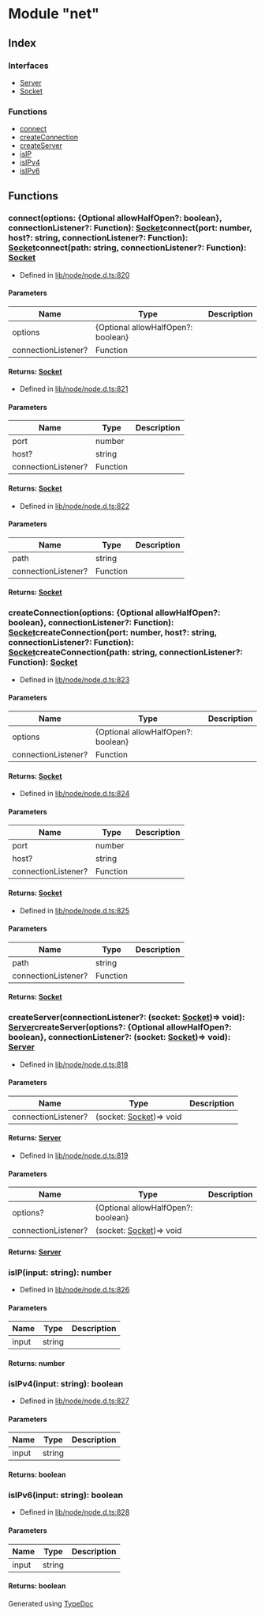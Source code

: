 # Module "net"


## Index

### Interfaces
* [Server](../interfaces/_net_.server.md)
* [Socket](../interfaces/_net_.socket.md)

### Functions
* [connect](_net_.md#connect)
* [createConnection](_net_.md#createconnection)
* [createServer](_net_.md#createserver)
* [isIP](_net_.md#isip)
* [isIPv4](_net_.md#isipv4)
* [isIPv6](_net_.md#isipv6)

## Functions

### connect(options: \{Optional allowHalfOpen?: boolean\}, connectionListener?: Function): [Socket](../interfaces/_net_.socket.md)connect(port: number, host?: string, connectionListener?: Function): [Socket](../interfaces/_net_.socket.md)connect(path: string, connectionListener?: Function): [Socket](../interfaces/_net_.socket.md)
  
* Defined in [lib/node/node.d.ts:820](https://github.com/kimamula/typedoc/blob/HEAD/src/lib/node/node.d.ts#L820)


#### Parameters

| Name | Type | Description |
| ---- | ---- | ---- |
| options | \{Optional allowHalfOpen?: boolean\}|  |
| connectionListener? | Function|  |

#### Returns: [Socket](../interfaces/_net_.socket.md)
  
* Defined in [lib/node/node.d.ts:821](https://github.com/kimamula/typedoc/blob/HEAD/src/lib/node/node.d.ts#L821)


#### Parameters

| Name | Type | Description |
| ---- | ---- | ---- |
| port | number|  |
| host? | string|  |
| connectionListener? | Function|  |

#### Returns: [Socket](../interfaces/_net_.socket.md)
  
* Defined in [lib/node/node.d.ts:822](https://github.com/kimamula/typedoc/blob/HEAD/src/lib/node/node.d.ts#L822)


#### Parameters

| Name | Type | Description |
| ---- | ---- | ---- |
| path | string|  |
| connectionListener? | Function|  |

#### Returns: [Socket](../interfaces/_net_.socket.md)

### createConnection(options: \{Optional allowHalfOpen?: boolean\}, connectionListener?: Function): [Socket](../interfaces/_net_.socket.md)createConnection(port: number, host?: string, connectionListener?: Function): [Socket](../interfaces/_net_.socket.md)createConnection(path: string, connectionListener?: Function): [Socket](../interfaces/_net_.socket.md)
  
* Defined in [lib/node/node.d.ts:823](https://github.com/kimamula/typedoc/blob/HEAD/src/lib/node/node.d.ts#L823)


#### Parameters

| Name | Type | Description |
| ---- | ---- | ---- |
| options | \{Optional allowHalfOpen?: boolean\}|  |
| connectionListener? | Function|  |

#### Returns: [Socket](../interfaces/_net_.socket.md)
  
* Defined in [lib/node/node.d.ts:824](https://github.com/kimamula/typedoc/blob/HEAD/src/lib/node/node.d.ts#L824)


#### Parameters

| Name | Type | Description |
| ---- | ---- | ---- |
| port | number|  |
| host? | string|  |
| connectionListener? | Function|  |

#### Returns: [Socket](../interfaces/_net_.socket.md)
  
* Defined in [lib/node/node.d.ts:825](https://github.com/kimamula/typedoc/blob/HEAD/src/lib/node/node.d.ts#L825)


#### Parameters

| Name | Type | Description |
| ---- | ---- | ---- |
| path | string|  |
| connectionListener? | Function|  |

#### Returns: [Socket](../interfaces/_net_.socket.md)

### createServer(connectionListener?: (socket: [Socket](../interfaces/_net_.socket.md))=> void): [Server](../interfaces/_net_.server.md)createServer(options?: \{Optional allowHalfOpen?: boolean\}, connectionListener?: (socket: [Socket](../interfaces/_net_.socket.md))=> void): [Server](../interfaces/_net_.server.md)
  
* Defined in [lib/node/node.d.ts:818](https://github.com/kimamula/typedoc/blob/HEAD/src/lib/node/node.d.ts#L818)


#### Parameters

| Name | Type | Description |
| ---- | ---- | ---- |
| connectionListener? | (socket: [Socket](../interfaces/_net_.socket.md))=> void|  |

#### Returns: [Server](../interfaces/_net_.server.md)
  
* Defined in [lib/node/node.d.ts:819](https://github.com/kimamula/typedoc/blob/HEAD/src/lib/node/node.d.ts#L819)


#### Parameters

| Name | Type | Description |
| ---- | ---- | ---- |
| options? | \{Optional allowHalfOpen?: boolean\}|  |
| connectionListener? | (socket: [Socket](../interfaces/_net_.socket.md))=> void|  |

#### Returns: [Server](../interfaces/_net_.server.md)

### isIP(input: string): number
  
* Defined in [lib/node/node.d.ts:826](https://github.com/kimamula/typedoc/blob/HEAD/src/lib/node/node.d.ts#L826)


#### Parameters

| Name | Type | Description |
| ---- | ---- | ---- |
| input | string|  |

#### Returns: number

### isIPv4(input: string): boolean
  
* Defined in [lib/node/node.d.ts:827](https://github.com/kimamula/typedoc/blob/HEAD/src/lib/node/node.d.ts#L827)


#### Parameters

| Name | Type | Description |
| ---- | ---- | ---- |
| input | string|  |

#### Returns: boolean

### isIPv6(input: string): boolean
  
* Defined in [lib/node/node.d.ts:828](https://github.com/kimamula/typedoc/blob/HEAD/src/lib/node/node.d.ts#L828)


#### Parameters

| Name | Type | Description |
| ---- | ---- | ---- |
| input | string|  |

#### Returns: boolean


Generated using [TypeDoc](http://typedoc.io)
